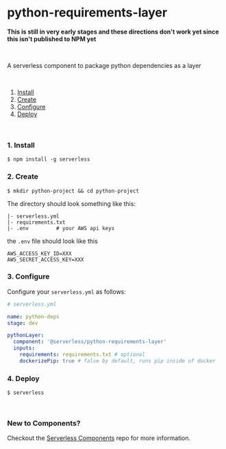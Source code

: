 # python-requirements-layer

**This is still in very early stages and these directions don't work yet since
this isn't published to NPM yet**

&nbsp;

A serverless component to package python dependencies as a layer

&nbsp;

1. [Install](#1-install)
2. [Create](#2-create)
3. [Configure](#3-configure)
4. [Deploy](#4-deploy)

&nbsp;


### 1. Install

```console
$ npm install -g serverless
```

### 2. Create

```console
$ mkdir python-project && cd python-project
```

The directory should look something like this:


```
|- serverless.yml
|- requirements.txt
|- .env         # your AWS api keys
```

the `.env` file should look like this

```
AWS_ACCESS_KEY_ID=XXX
AWS_SECRET_ACCESS_KEY=XXX
```

### 3. Configure

Configure your `serverless.yml` as follows:

```yml
# serverless.yml

name: python-deps
stage: dev

pythonLayer:
  component: '@serverless/python-requirements-layer'
  inputs:
    requirements: requirements.txt # optional
    dockerizePip: true # false by default, runs pip inside of docker
```

### 4. Deploy

```console
$ serverless
```

&nbsp;

### New to Components?

Checkout the [Serverless Components](https://github.com/serverless/components) repo for more information.


